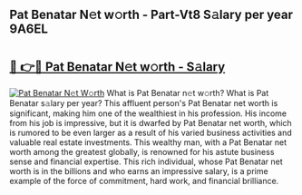 ## Pat Benatar N𝚎t w𝚘rth - Part-Vt8 S𝚊lary per year 9A6EL

# <h2><a href="http://gc2mp5o.nevu.top/?p=Pat+Benatar">🔗 👉🔴 Pat Benatar N𝚎t w𝚘rth - S𝚊lary</a></h2>

[![Pat Benatar N𝚎t W𝚘rth](https://i.imgur.com/Oavwk0R.jpeg)](http://gc2mp5o.nevu.top/?p=Pat+Benatar)
What is Pat Benatar n𝚎t w𝚘rth? What is Pat Benatar s𝚊lary per year?
This affluent person's Pat Benatar net worth is significant, making him one of the wealthiest in his profession. His income from his job is impressive, but it is dwarfed by Pat Benatar net worth, which is rumored to be even larger as a result of his varied business activities and valuable real estate investments. This wealthy man, with a Pat Benatar net worth among the greatest globally, is renowned for his astute business sense and financial expertise. This rich individual, whose Pat Benatar net worth is in the billions and who earns an impressive salary, is a prime example of the force of commitment, hard work, and financial brilliance.
